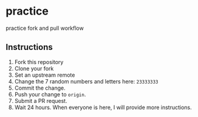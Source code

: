 # practice
practice fork and pull workflow

## Instructions
1. Fork this repository
2. Clone your fork
3. Set an upstream remote
4. Change the 7 random numbers and letters here: `23333333`
5. Commit the change.
6. Push your change to `origin`.
7. Submit a PR request. 
8. Wait 24 hours. When everyone is here, I will provide more instructions.
